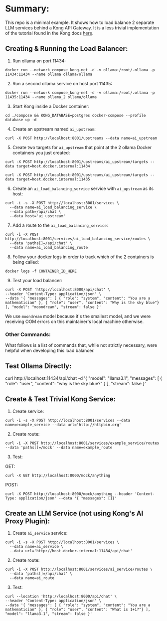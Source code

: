 # Summary:

This repo is a minimal example. It shows how to load balance 2 separate LLM services behind a Kong API Gateway. It is a less trivial implementation of the tutorial found in the Kong docs [here](https://docs.konghq.com/gateway/latest/get-started/load-balancing/).

## Creating & Running the Load Balancer:

1. Run ollama on port 11434:

```
docker run --network compose_kong-net -d -v ollama:/root/.ollama -p 11434:11434 --name ollama ollama/ollama
```

2. Run a second ollama service on host port 11435:

```
docker run --network compose_kong-net -d -v ollama:/root/.ollama -p 11435:11434 --name ollama_2 ollama/ollama

```

3. Start Kong inside a Docker container:

```
cd ./compose && KONG_DATABASE=postgres docker-compose --profile database up -d
```

4. Create an upstream named `ai_upstream`:

```
curl -X POST http://localhost:8001/upstreams --data name=ai_upstream
```

5. Create two targets for `ai_upstream` that point at the 2 ollama Docker containers you just created:

```
curl -X POST http://localhost:8001/upstreams/ai_upstream/targets --data target=host.docker.internal:11434
```

```
curl -X POST http://localhost:8001/upstreams/ai_upstream/targets --data target=host.docker.internal:11435
```

6. Create an `ai_load_balancing_service` service with `ai_upstream` as its host:

```
curl -i -s -X POST http://localhost:8001/services \
  --data name=ai_load_balancing_service \
  --data path=/api/chat \
  --data host='ai_upstream'
```

7. Add a route to the `ai_load_balancing_service`:

```
curl -i -X POST http://localhost:8001/services/ai_load_balancing_service/routes \
  --data 'paths[]=/api/chat' \
  --data name=ai_load_balancing_route
```

8. Follow your docker logs in order to track which of the 2 containers is being called:

```
docker logs -f CONTAINER_ID_HERE
```

9. Test your load balancer:

```
curl -X POST 'http://localhost:8000/api/chat' \
--header 'Content-Type: application/json' \
--data '{ "messages": [ { "role": "system", "content": "You are a mathematician" }, { "role": "user", "content": "Why is the sky blue"} ], "model": "moondream", "stream": false }'
```

We use `moondream` model because it's the smallest model, and we were receiving OOM errors on this maintainer's local machine otherwise.

### Other Commands:

What follows is a list of commands that, while not strictly necessary, were helpful when developing this load balancer.

## Test Ollama Directly:

curl http://localhost:11434/api/chat -d '{
  "model": "llama3.1",
  "messages": [
    { "role": "user", "content": "why is the sky blue?" }
  ],
  "stream": false
}'

## Create & Test Trivial Kong Service:

1. Create service:

```
curl -i -s -X POST http://localhost:8001/services --data name=example_service --data url='http://httpbin.org'
```

2. Create route:

```
curl -i -X POST http://localhost:8001/services/example_service/routes --data 'paths[]=/mock' --data name=example_route
```

3. Test:

GET:

```
curl -X GET http://localhost:8000/mock/anything
```

POST:

```
curl -X POST http://localhost:8000/mock/anything --header 'Content-Type: application/json' --data '{ "messages": []}'
```

## Create an LLM Service (not using Kong's AI Proxy Plugin):

1. Create `ai_service` service:

```
curl -i -s -X POST http://localhost:8001/services \
  --data name=ai_service \
  --data url='http://host.docker.internal:11434/api/chat'
```

2. Create route:

```
curl -i -X POST http://localhost:8001/services/ai_service/routes \
  --data 'paths[]=/api/chat' \
  --data name=ai_route
```

3. Test:

```
curl --location 'http://localhost:8000/api/chat' \
--header 'Content-Type: application/json' \
--data '{ "messages": [ { "role": "system", "content": "You are a mathematician" }, { "role": "user", "content": "What is 1+1?"} ], "model": "llama3.1", "stream": false }'
```
